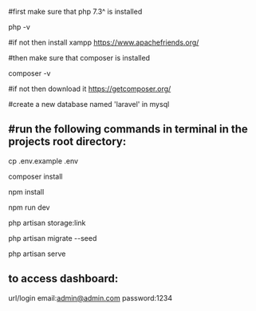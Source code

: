 #first make sure that php 7.3^ is installed

php -v

#if not then install xampp https://www.apachefriends.org/

#then make sure that composer is installed

composer -v

#if not then download it https://getcomposer.org/


#create a new database named 'laravel' in mysql 




#run the following commands in terminal in the projects root directory:
------------------------------

cp .env.example .env

composer install

npm install

npm run dev

php artisan storage:link

php artisan migrate --seed

php artisan serve


to access dashboard:
------------
url/login
email:admin@admin.com
password:1234

